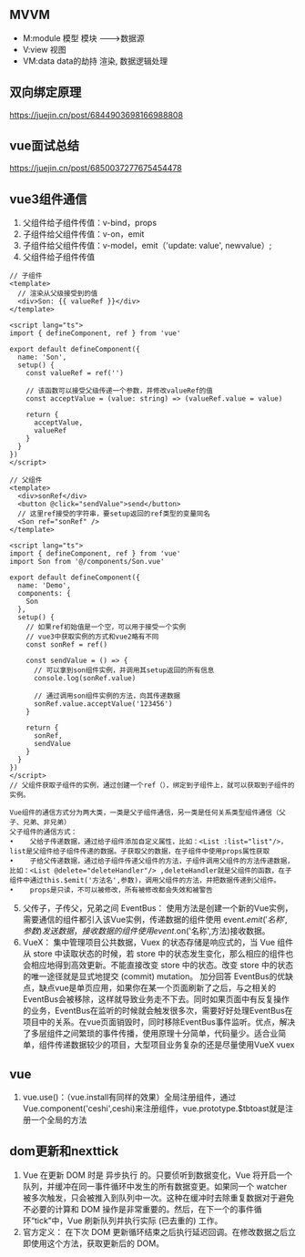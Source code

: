 ## MVVM
* M:module 模型 模块 --->数据源
* V:view 视图
* VM:data data的劫持 渲染, 数据逻辑处理

## 双向绑定原理
https://juejin.cn/post/6844903698166988808

## vue面试总结
https://juejin.cn/post/6850037277675454478

## vue3组件通信
1. 父组件给子组件传值：v-bind，props
2. 子组件给父组件传值：v-on，emit
3. 子组件给父组件传值：v-model，emit（'update: value', newvalue）;
4. 父组件给子组件传值
```
// 子组件
<template>
  // 渲染从父级接受到的值
  <div>Son: {{ valueRef }}</div>
</template>

<script lang="ts">
import { defineComponent, ref } from 'vue'

export default defineComponent({
  name: 'Son',
  setup() {
    const valueRef = ref('')
    
    // 该函数可以接受父级传递一个参数，并修改valueRef的值
    const acceptValue = (value: string) => (valueRef.value = value)

    return {
      acceptValue,
      valueRef
    }
  }
})
</script>

// 父组件
<template>
  <div>sonRef</div>
  <button @click="sendValue">send</button>
  // 这里ref接受的字符串，要setup返回的ref类型的变量同名
  <Son ref="sonRef" />
</template>

<script lang="ts">
import { defineComponent, ref } from 'vue'
import Son from '@/components/Son.vue'

export default defineComponent({
  name: 'Demo',
  components: {
    Son
  },
  setup() {
    // 如果ref初始值是一个空，可以用于接受一个实例
    // vue3中获取实例的方式和vue2略有不同
    const sonRef = ref()

    const sendValue = () => {
      // 可以拿到son组件实例，并调用其setup返回的所有信息
      console.log(sonRef.value)
      
      // 通过调用son组件实例的方法，向其传递数据
      sonRef.value.acceptValue('123456')
    }

    return {
      sonRef,
      sendValue
    }
  }
})
</script>
// 父组件获取子组件的实例，通过创建一个ref（），绑定到子组件上，就可以获取到子组件的实例。
```
```
Vue组件的通信方式分为两大类，一类是父子组件通信，另一类是任何关系类型组件通信（父子、兄弟、非兄弟）
父子组件的通信方式：
•    父给子传递数据，通过给子组件添加自定义属性，比如：<List :list="list"/>，list是父组件给子组件传递的数据。子获取父的数据，在子组件中使用props属性获取
•    子给父传递数据，通过给子组件传递父组件的方法，子组件调用父组件的方法传递数据，比如：<List @delete="deleteHandler"/> ,deleteHandler就是父组件的函数，在子组件中通过this.$emit('方法名',参数)，调用父组件的方法，并把数据传递到父组件。
•    props是只读，不可以被修改，所有被修改都会失效和被警告
```
5. 父传子，子传父，兄弟之间
EventBus：
使用方法是创建一个新的Vue实例，需要通信的组件都引入该Vue实例，传递数据的组件使用 event.$emit('名称',参数)发送数据，接收数据的组件使用 event.$on('名称',方法)接收数据。
6. VueX：
集中管理项目公共数据，Vuex 的状态存储是响应式的，当 Vue 组件从 store 中读取状态的时候，若 store 中的状态发生变化，那么相应的组件也会相应地得到高效更新。不能直接改变 store 中的状态。改变 store 中的状态的唯一途径就是显式地提交 (commit) mutation。
加分回答
EventBus的优缺点，缺点vue是单页应用，如果你在某一个页面刷新了之后，与之相关的EventBus会被移除，这样就导致业务走不下去。同时如果页面中有反复操作的业务，EventBus在监听的时候就会触发很多次，需要好好处理EventBus在项目中的关系。在vue页面销毁时，同时移除EventBus事件监听。优点，解决了多层组件之间繁琐的事件传播，使用原理十分简单，代码量少。适合业简单，组件传递数据较少的项目，大型项目业务复杂的还是尽量使用VueX
vuex


## vue
1. vue.use()：（vue.install有同样的效果）全局注册组件，通过Vue.component('ceshi',ceshi)来注册组件，vue.prototype.$tbtoast就是注册一个全局的方法
## dom更新和nexttick
1. Vue 在更新 DOM 时是 异步执行 的。只要侦听到数据变化，Vue 将开启一个队列，并缓冲在同一事件循环中发生的所有数据变更。如果同一个 watcher 被多次触发，只会被推入到队列中一次。这种在缓冲时去除重复数据对于避免不必要的计算和 DOM 操作是非常重要的。然后，在下一个的事件循环“tick”中，Vue 刷新队列并执行实际 (已去重的) 工作。
2. 官方定义： 在下次 DOM 更新循环结束之后执行延迟回调。在修改数据之后立即使用这个方法，获取更新后的 DOM。
